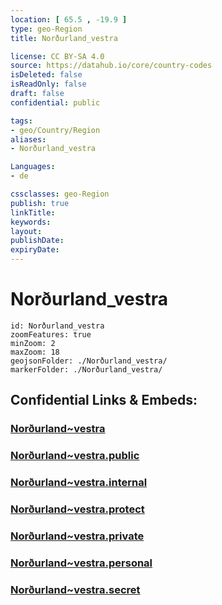 ```yaml
---
location: [ 65.5 , -19.9 ] 
type: geo-Region
title: Norðurland_vestra

license: CC BY-SA 4.0
source: https://datahub.io/core/country-codes
isDeleted: false
isReadOnly: false
draft: false
confidential: public

tags:
- geo/Country/Region
aliases:
- Norðurland_vestra

Languages:
- de

cssclasses: geo-Region
publish: true
linkTitle: 
keywords: 
layout: 
publishDate: 
expiryDate: 
---
```


# Norðurland_vestra

```leaflet
id: Norðurland_vestra
zoomFeatures: true 
minZoom: 2 
maxZoom: 18
geojsonFolder: ./Norðurland_vestra/
markerFolder: ./Norðurland_vestra/
```


## Confidential Links & Embeds: 

### [Norðurland~vestra](/_Standards/Earth/Continent/Europe/Europe~North/Iceland/Regions~Iceland/Norðurland~vestra.md) 

### [Norðurland~vestra.public](/_public/Earth/Continent/Europe/Europe~North/Iceland/Regions~Iceland/Norðurland~vestra.public.md) 

### [Norðurland~vestra.internal](/_internal/Earth/Continent/Europe/Europe~North/Iceland/Regions~Iceland/Norðurland~vestra.internal.md) 

### [Norðurland~vestra.protect](/_protect/Earth/Continent/Europe/Europe~North/Iceland/Regions~Iceland/Norðurland~vestra.protect.md) 

### [Norðurland~vestra.private](/_private/Earth/Continent/Europe/Europe~North/Iceland/Regions~Iceland/Norðurland~vestra.private.md) 

### [Norðurland~vestra.personal](/_personal/Earth/Continent/Europe/Europe~North/Iceland/Regions~Iceland/Norðurland~vestra.personal.md) 

### [Norðurland~vestra.secret](/_secret/Earth/Continent/Europe/Europe~North/Iceland/Regions~Iceland/Norðurland~vestra.secret.md)

